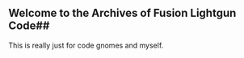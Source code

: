 ## Welcome to the Archives of Fusion Lightgun Code##

This is really just for code gnomes and myself.
